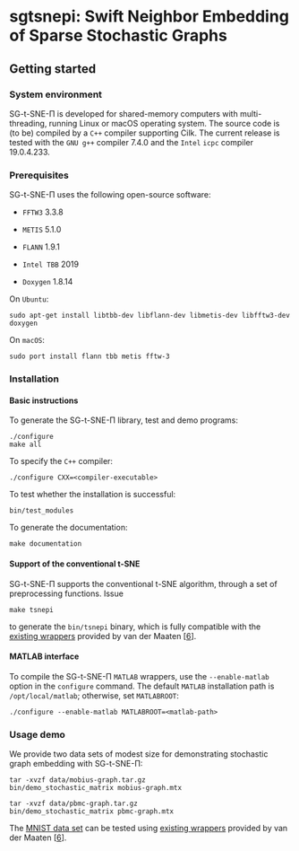 # sgtsnepi: Swift Neighbor Embedding of Sparse Stochastic Graphs

## Getting started 

### System environment 

SG-t-SNE-Π is developed for shared-memory computers with
multi-threading, running Linux or macOS operating system. The source
code is (to be) compiled by a `C++` compiler supporting Cilk. The
current release is tested with the `GNU g++` compiler 7.4.0 and the
`Intel` `icpc` compiler 19.0.4.233.

### Prerequisites 

SG-t-SNE-Π uses the following open-source software:

-   `FFTW3` 3.3.8

-   `METIS` 5.1.0

-   `FLANN` 1.9.1

-   `Intel TBB` 2019

-   `Doxygen` 1.8.14

On `Ubuntu`:

    sudo apt-get install libtbb-dev libflann-dev libmetis-dev libfftw3-dev doxygen

On `macOS`:

    sudo port install flann tbb metis fftw-3

### Installation 

#### Basic instructions 

To generate the SG-t-SNE-Π library, test and demo programs:

    ./configure
    make all

To specify the `C++` compiler:

    ./configure CXX=<compiler-executable>

To test whether the installation is successful:

    bin/test_modules

To generate the documentation:

    make documentation

#### Support of the conventional t-SNE 

SG-t-SNE-Π supports the conventional t-SNE algorithm, through a set
of preprocessing functions. Issue

    make tsnepi

to generate the `bin/tsnepi` binary, which is fully compatible with the
[existing wrappers](https://github.com/lvdmaaten/bhtsne/) provided by van der Maaten [[6](#VanDerMaaten2014)].

#### MATLAB interface 

To compile the SG-t-SNE-Π `MATLAB` wrappers, use the
`--enable-matlab` option in the `configure` command. The default
`MATLAB` installation path is `/opt/local/matlab`; otherwise, set
`MATLABROOT`:

    ./configure --enable-matlab MATLABROOT=<matlab-path>

### Usage demo 

We provide two data sets of modest size for demonstrating stochastic
graph embedding with SG-t-SNE-Π:

    tar -xvzf data/mobius-graph.tar.gz
    bin/demo_stochastic_matrix mobius-graph.mtx

    tar -xvzf data/pbmc-graph.tar.gz
    bin/demo_stochastic_matrix pbmc-graph.mtx

The [MNIST data set](http://yann.lecun.com/exdb/mnist/) can be tested using [existing wrappers](https://github.com/lvdmaaten/bhtsne/) provided
by van der Maaten [[6](#VanDerMaaten2014)].
